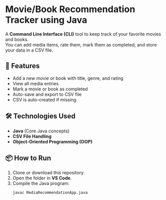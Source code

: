# Movie/Book Recommendation Tracker using Java

A **Command Line Interface (CLI)** tool to keep track of your favorite movies and books.  
You can add media items, rate them, mark them as completed, and store your data in a CSV file.

## 🚀 Features
- Add a new movie or book with title, genre, and rating
- View all media entries
- Mark a movie or book as completed
- Auto-save and export to CSV file
- CSV is auto-created if missing

## 🛠️ Technologies Used
- **Java** (Core Java concepts)
- **CSV File Handling**
- **Object-Oriented Programming (OOP)**

## 📦 How to Run
1. Clone or download this repository.
2. Open the folder in **VS Code**.
3. Compile the Java program:
   ```
   javac MediaRecommendationApp.java
